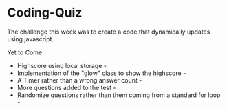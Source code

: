 # Coding-Quiz

The challenge this week was to create a code that dynamically updates using javascript.

Yet to Come:
- Highscore using local storage -
- Implementation of the "glow" class to show the highscore -
- A Timer rather than a wrong answer count -
- More questions added to the test -
- Randomize questions rather than them coming from a standard for loop -
